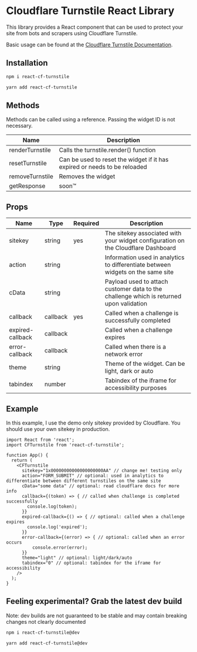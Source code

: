 # Cloudflare Turnstile React Library

This library provides a React component that can be used to protect your site from bots and scrapers using Cloudflare Turnstile.

Basic usage can be found at the [Cloudflare Turnstile Documentation](https://developers.cloudflare.com/turnstile/).

## Installation

```bash
npm i react-cf-turnstile
```
```bash
yarn add react-cf-turnstile
```

## Methods
Methods can be called using a reference. Passing the widget ID is not necessary.

| Name            | Description                                                               |
|-----------------|---------------------------------------------------------------------------|
| renderTurnstile | Calls the turnstile.render() function                                     |
| resetTurnstile  | Can be used to reset the widget if it has expired or needs to be reloaded |
| removeTurnstile | Removes the widget                                                        |
| getResponse     | soon™                                                                     |


## Props

| Name             | Type     | Required | Description                                                                             | 
|------------------|----------|----------|-----------------------------------------------------------------------------------------|
| sitekey          | string   | yes      | The sitekey associated with your widget configuration on the Cloudflare Dashboard       |
| action           | string   |          | Information used in analytics to differentiate between widgets on the same site         |
| cData            | string   |          | Payload used to attach customer data to the challenge which is returned upon validation |
| callback         | callback | yes      | Called when a challenge is successfully completed                                       |
| expired-callback | callback |          | Called when a challenge expires                                                         |
| error-callback   | callback |          | Called when there is a network error                                                    |
| theme            | string   |          | Theme of the widget. Can be light, dark or auto                                         |
| tabindex         | number   |          | Tabindex of the iframe for accessibility purposes                                       |



## Example
In this example, I use the demo only sitekey provided by Cloudflare. You should use your own sitekey in production.

```tsx
import React from 'react';
import CFTurnstile from 'react-cf-turnstile';

function App() {
  return (
    <CFTurnstile
      sitekey="1x00000000000000000000AA" // change me! testing only
      action="FORM_SUBMIT" // optional: used in analytics to differentiate between different turnstiles on the same site
      cData="some data" // optional: read cloudflare docs for more info
      callback={(token) => { // called when challenge is completed successfully
        console.log(token);
      }}
      expired-callback={() => { // optional: called when a challenge expires
        console.log('expired');
      }}
      error-callback={(error) => { // optional: called when an error occurs
          console.error(error);
      }}
      theme="light" // optional: light/dark/auto
      tabindex="0" // optional: tabindex for the iframe for accessibility
    />
  );
}
```

## Feeling experimental? Grab the latest dev build

Note: dev builds are not guaranteed to be stable and may contain breaking changes not clearly documented

```bash
npm i react-cf-turnstile@dev
```
```bash
yarn add react-cf-turnstile@dev
```

